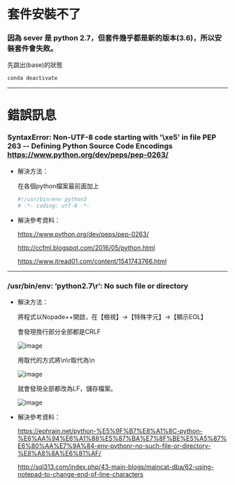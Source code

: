 # 套件安裝不了

### 因為 sever 是 python 2.7，但套件幾乎都是新的版本(3.6)，所以安裝套件會失敗。

先跳出(base)的狀態

```python
conda deactivate
```

----------

# 錯誤訊息

### SyntaxError: Non-UTF-8 code starting with '\xe5' in file PEP 263 -- Defining Python Source Code Encodings https://www.python.org/dev/peps/pep-0263/
* 解決方法：
  
  在各個python檔案最前面加上
  ```python
  #!/usr/bin/env python3
  # -*- coding: utf-8 -*- 
  ```


* 解決參考資料：

  https://www.python.org/dev/peps/pep-0263/

  http://ccfml.blogspot.com/2016/05/python.html

  https://www.itread01.com/content/1541743766.html

----------

### /usr/bin/env: ‘python2.7\r’: No such file or directory
* 解決方法：
  
  將程式以Nopade++開啟，在【檢視】->【特殊字元】->【顯示EOL】
  
  會發現換行部分全部都是CRLF
  
  ![image](https://user-images.githubusercontent.com/46884089/133062013-e9b24cc2-8900-4f4c-8e5b-4aba11083974.png)
  
  用取代的方式將\n\r取代為\n
  
  ![image](https://user-images.githubusercontent.com/46884089/133062268-62daee7e-75c0-4aa6-8171-5c1840d316d2.png)

  就會發現全部都改為LF，儲存檔案。
  
  ![image](https://user-images.githubusercontent.com/46884089/133062486-6d9a177b-ae9a-4a52-a38f-2ca7234d3260.png)




* 解決參考資料：

  https://ephrain.net/python-%E5%9F%B7%E8%A1%8C-python-%E6%AA%94%E6%A1%88%E5%87%BA%E7%8F%BE%E5%A5%87%E6%80%AA%E7%9A%84-env-pythonr-no-such-file-or-directory-%E8%A8%8A%E6%81%AF/
  
  http://sql313.com/index.php/43-main-blogs/maincat-dba/62-using-notepad-to-change-end-of-line-characters
  


